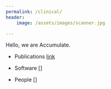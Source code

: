 ```yaml
---
permalink: /clinical/
header:
    image: /assets/images/scanner.jpg

---
```


Hello, we are Accumulate.

* Publications
    [link](/clinical/software)

* Software
    []

* People
    []
